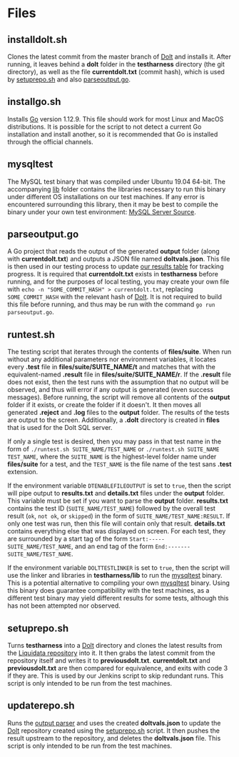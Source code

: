 # Files

## installdolt.sh

Clones the latest commit from the master branch of [Dolt](https://github.com/liquidata-inc/dolt) and installs it. After running, it leaves behind a **dolt** folder in the **testharness** directory (the git directory), as well as the file **currentdolt.txt** (commit hash), which is used by [setuprepo.sh](https://github.com/liquidata-inc/dolt-mysql-tests/tree/master/testharness#setupreposh) and also [parseoutput.go](https://github.com/liquidata-inc/dolt-mysql-tests/tree/master/testharness#parseoutputgo).

## installgo.sh

Installs [Go](https://golang.org/) version 1.12.9. This file should work for most Linux and MacOS distributions. It is possible for the script to not detect a current Go installation and install another, so it is recommended that Go is installed through the official channels.

## mysqltest

The MySQL test binary that was compiled under Ubuntu 19.04 64-bit. The accompanying [lib](https://github.com/liquidata-inc/dolt-mysql-tests/tree/master/testharness/lib) folder contains the libraries necessary to run this binary under different OS installations on our test machines. If any error is encountered surrounding this library, then it may be best to compile the binary under your own test environment: [MySQL Server Source](https://github.com/mysql/mysql-server).

## parseoutput.go

A Go project that reads the output of the generated **output** folder (along with **currentdolt.txt**) and outputs a JSON file named **doltvals.json**. This file is then used in our testing process to update [our results table](https://www.dolthub.com/repositories/Liquidata/mysql-integration-tests) for tracking progress. It is required that **currentdolt.txt** exists in **testharness** before running, and for the purposes of local testing, you may create your own file with `echo -n "SOME_COMMIT_HASH" > currentdolt.txt`, replacing `SOME_COMMIT_HASH` with the relevant hash of [Dolt](https://github.com/liquidata-inc/dolt). It is not required to build this file before running, and thus may be run with the command `go run parseoutput.go`.

## runtest.sh

The testing script that iterates through the contents of **files/suite**. When run without any additional parameters nor environment variables, it locates every **.test** file in **files/suite/SUITE_NAME/t** and matches that with the equivalent-named **.result** file in **files/suite/SUITE_NAME/r**. If the **.result** file does not exist, then the test runs with the assumption that no output will be observed, and thus will error if any output is generated (even success messages). Before running, the script will remove all contents of the **output** folder if it exists, or create the folder if it doesn't. It then moves all generated **.reject** and **.log** files to the **output** folder. The results of the tests are output to the screen. Additionally, a **.dolt** directory is created in **files** that is used for the Dolt SQL server.

If only a single test is desired, then you may pass in that test name in the form of `./runtest.sh SUITE_NAME/TEST_NAME` or `./runtest.sh SUITE_NAME TEST_NAME`, where the `SUITE_NAME` is the highest-level folder name under **files/suite** for a test, and the `TEST_NAME` is the file name of the test sans **.test** extension.

If the environment variable `DTENABLEFILEOUTPUT` is set to `true`, then the script will pipe output to **results.txt** and **details.txt** files under the **output** folder. This variable must be set if you want to parse the **output** folder. **results.txt** contains the test ID (`SUITE_NAME/TEST_NAME`) followed by the overall test result (`ok`, `not ok`, or `skipped`) in the form of `SUITE_NAME/TEST_NAME:RESULT`. If only one test was run, then this file will contain only that result. **details.txt** contains everything else that was displayed on screen. For each test, they are surrounded by a start tag of the form `Start:----- SUITE_NAME/TEST_NAME`, and an end tag of the form `End:------- SUITE_NAME/TEST_NAME`.

If the environment variable `DOLTTESTLINKER` is set to `true`, then the script will use the linker and libraries in **testharness/lib** to run the [mysqltest](https://github.com/liquidata-inc/dolt-mysql-tests/tree/master/testharness#mysqltest) binary. This is a potential alternative to compiling your own [mysqltest](https://github.com/liquidata-inc/dolt-mysql-tests/tree/master/testharness#mysqltest) binary. Using this binary does guarantee compatibility with the test machines, as a different test binary may yield different results for some tests, although this has not been attempted nor observed.

## setuprepo.sh

Turns **testharness** into a [Dolt](https://github.com/liquidata-inc/dolt) directory and clones the latest results from the [Liquidata repository](https://www.dolthub.com/repositories/Liquidata/mysql-integration-tests) into it. It then grabs the latest commit from the repository itself and writes it to **previousdolt.txt**. **currentdolt.txt** and **previousdolt.txt** are then compared for equivalence, and exits with code 3 if they are. This is used by our Jenkins script to skip redundant runs. This script is only intended to be run from the test machines.

## updaterepo.sh

Runs the [output parser](https://github.com/liquidata-inc/dolt-mysql-tests/tree/master/testharness#parseoutputgo) and uses the created **doltvals.json** to update the [Dolt](https://github.com/liquidata-inc/dolt) repository created using the [setuprepo.sh](https://github.com/liquidata-inc/dolt-mysql-tests/tree/master/testharness#setupreposh) script. It then pushes the result upstream to the repository, and deletes the **doltvals.json** file. This script is only intended to be run from the test machines.
